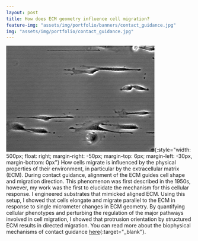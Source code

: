 ```yaml
---
layout: post
title: How does ECM geometry influence cell migration?
feature-img: "assets/img/portfolio/banners/contact_guidance.jpg"
img: "assets/img/portfolio/contact_guidance.jpg"
---
```


![Contact Guidance](../assets/img/portfolio/contact_guid.gif){:style="width: 500px; float: right; margin-right: -50px; margin-top: 6px; margin-left: -30px, margin-bottom: 0px"}
How cells migrate is influenced by the physical properties of their environment, in particular by the extracellular matrix (ECM). During contact guidance, alignment of the ECM guides cell shape and migration direction. This phenomenon was first described in the 1950s, however, my work was the first to elucidate the mechanism for this cellular response. I engineered substrates that mimicked aligned ECM. Using this setup, I showed that cells elongate and migrate parallel to the ECM in response to single micrometer changes in ECM geometry. By quantifying cellular phenotypes and perturbing the regulation of the major pathways involved in cell migration, I showed that protrusion orientation by structured ECM results in directed migration. You can read more about the biophysical mechanisms of contact guidance [here](https://doi.org/10.1091/mbc.e16-11-0769){:target="_blank"}.